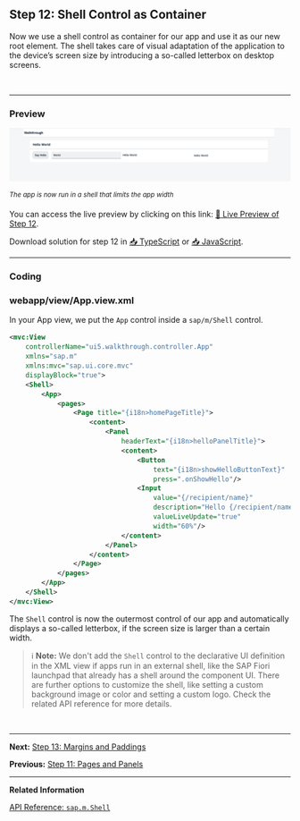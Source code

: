 ## Step 12: Shell Control as Container

Now we use a shell control as container for our app and use it as our new root element. The shell takes care of visual adaptation of the application to the device’s screen size by introducing a so-called letterbox on desktop screens.

&nbsp;

***

### Preview
  
![](assets/loio0becf3ee81f5486a864e3b39ba036402_LowRes.png "The app is now run in a shall that limits the app width")

<sup>*The app is now run in a shell that limits the app width*</sup>

You can access the live preview by clicking on this link: [🔗 Live Preview of Step 12](https://sap-samples.github.io/ui5-typescript-walkthrough/build/12/index-cdn.html).

Download solution for step 12 in [📥 TypeScript](https://sap-samples.github.io/ui5-typescript-walkthrough/ui5-typescript-walkthrough-step-12.zip) or [📥 JavaScript](https://sap-samples.github.io/ui5-typescript-walkthrough/ui5-typescript-walkthrough-step-12-js.zip).

***

### Coding

### webapp/view/App.view.xml

In your App view, we put the `App` control inside a `sap/m/Shell` control.

```xml
<mvc:View
	controllerName="ui5.walkthrough.controller.App"
	xmlns="sap.m"
	xmlns:mvc="sap.ui.core.mvc"
	displayBlock="true">
	<Shell>
		<App>
			<pages>
				<Page title="{i18n>homePageTitle}">
					<content>
						<Panel
							headerText="{i18n>helloPanelTitle}">
							<content>
								<Button
									text="{i18n>showHelloButtonText}"
									press=".onShowHello"/>
								<Input
									value="{/recipient/name}"
									description="Hello {/recipient/name}"
									valueLiveUpdate="true"
									width="60%"/>
							</content>
						</Panel>
					</content>
				</Page>
			</pages>
		</App>
	</Shell>
</mvc:View>
```

The `Shell` control is now the outermost control of our app and automatically displays a so-called letterbox, if the screen size is larger than a certain width.

> :information_source: **Note:**
> We don't add the `Shell` control to the declarative UI definition in the XML view if apps run in an external shell, like the SAP Fiori launchpad that already has a shell around the component UI.
There are further options to customize the shell, like setting a custom background image or color and setting a custom logo. Check the related API reference for more details.

&nbsp;

***

**Next:** [Step 13: Margins and Paddings](../13/README.md "Our app content is still glued to the corners of the letterbox. To fine-tune our layout, we can add margins and paddings to the controls that we added in the previous step.")

**Previous:** [Step 11: Pages and Panels](../11/README.md "After all the work on the app structure it’s time to improve the look of our app. We will use two controls from the sap.m library to add a bit more &quot;bling&quot; to our UI. You will also learn about control aggregations in this step.")

***

**Related Information**  

[API Reference: `sap.m.Shell`](https://sdk.openui5.org/#/api/sap.m.Shell)
